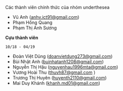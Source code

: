 Các thành viên chính thức của nhóm underthesea

* Vũ Anh (anhv.ict91@gmail.com)
* Phạm Hồng Quang 
* Phạm Thị Anh Sương 

**Cựu thành viên**

`10/18 - 04/19`

* Đoàn Việt Dũng (doanvietdung273@gmail.com) 
* Bùi Nhật Anh (buinhatanh1208@gmail.com) 
* Nguyễn Thị Hậu (nguyenhau1996mta@gmail.com) 
* Vương Hoài Thu (thuvh87@gmail.com ) 
* Trương Thị Huyên (huyenth2110@gmail.com) 
* Mai Duy Khánh (khanh.md01@gmail.com) 